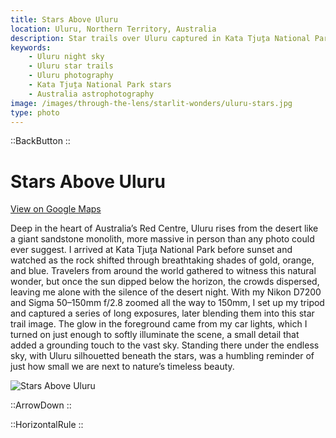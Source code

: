 ```yaml
---
title: Stars Above Uluru
location: Uluru, Northern Territory, Australia
description: Star trails over Uluru captured in Kata Tjuṯa National Park. A blend of long exposures reveals the night sky above Australia’s iconic monolith.
keywords:
    - Uluru night sky
    - Uluru star trails
    - Uluru photography
    - Kata Tjuṯa National Park stars
    - Australia astrophotography
image: /images/through-the-lens/starlit-wonders/uluru-stars.jpg
type: photo
---
```


::BackButton
::

# Stars Above Uluru

<a href="https://www.google.com/maps/search/?api=1&query=Uluru,+Northern+Territory,+Australia" target="_blank" rel="noopener noreferrer">View on Google Maps</a>

Deep in the heart of Australia’s Red Centre, Uluru rises from the desert like a giant sandstone monolith, more massive in person than any photo could ever suggest. I arrived at Kata Tjuṯa National Park before sunset and watched as the rock shifted through breathtaking shades of gold, orange, and blue. Travelers from around the world gathered to witness this natural wonder, but once the sun dipped below the horizon, the crowds dispersed, leaving me alone with the silence of the desert night. With my Nikon D7200 and Sigma 50–150mm f/2.8 zoomed all the way to 150mm, I set up my tripod and captured a series of long exposures, later blending them into this star trail image. The glow in the foreground came from my car lights, which I turned on just enough to softly illuminate the scene, a small detail that added a grounding touch to the vast sky. Standing there under the endless sky, with Uluru silhouetted beneath the stars, was a humbling reminder of just how small we are next to nature’s timeless beauty.

![Stars Above Uluru](/images/through-the-lens/starlit-wonders/uluru-stars.jpg)

<div class="mb-8"></div>

::ArrowDown
::

<div class="mb-8"></div>

::HorizontalRule
::
